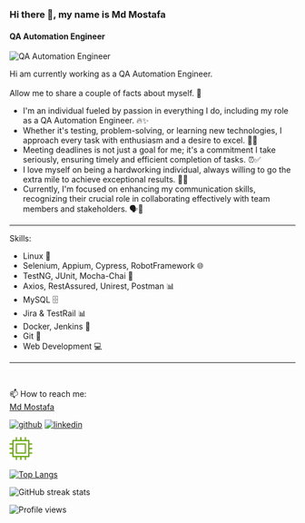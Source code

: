 ### Hi there 👋, my name is **Md Mostafa**
#### QA Automation Engineer
![QA Automation Engineer](https://media.licdn.com/dms/image/C5616AQFZDWvhFSmQjA/profile-displaybackgroundimage-shrink_350_1400/0/1649794604412?e=1690416000&v=beta&t=fT3SfJYI8UhumMcSXK7futiiZY4J_cGDbvhtV8GKBnM)

Hi am currently working as a QA Automation Engineer.
<br>
<br>
Allow me to share a couple of facts about myself. 🌟
- I'm an individual fueled by passion in everything I do, including my role as a QA Automation Engineer. 🔥✨
- Whether it's testing, problem-solving, or learning new technologies, I approach every task with enthusiasm and a desire to excel. 💪🌟
- Meeting deadlines is not just a goal for me; it's a commitment I take seriously, ensuring timely and efficient completion of tasks. ⏰✅
- I love myself on being a hardworking individual, always willing to go the extra mile to achieve exceptional results. 💯💼
- Currently, I'm focused on enhancing my communication skills, recognizing their crucial role in collaborating effectively with team members and stakeholders. 🗣️💬

<hr>

Skills: 
- Linux 🐧
- Selenium, Appium, Cypress, RobotFramework 🌐 
- TestNG, JUnit, Mocha-Chai 🌲 
- Axios, RestAssured, Unirest, Postman 📊
- MySQL 🗄️ 
- Jira & TestRail 📊 
- Docker, Jenkins 🚀 
- Git 🌿 
- Web Development 💻

<hr>

<br> <div> 📫 How to reach me: <div class="badge-base LI-profile-badge" data-locale="en_US" data-size="large" data-theme="dark" data-type="HORIZONTAL" data-vanity="md-mostafa-akash" data-version="v1"><a class="badge-base__link LI-simple-link" href="https://bd.linkedin.com/in/md-mostafa-akash?trk=profile-badge">Md Mostafa</a></div>
</div>
              


[<img src='https://cdn.jsdelivr.net/npm/simple-icons@3.0.1/icons/github.svg' alt='github' height='40'>](https://github.com/md-mostafa)  [<img src='https://cdn.jsdelivr.net/npm/simple-icons@3.0.1/icons/linkedin.svg' alt='linkedin' height='40'>](https://www.linkedin.com/in/md-mostafa-55bb341a6/)  

<a href='https://docs.github.com/en/developers'><img src='https://raw.githubusercontent.com/acervenky/animated-github-badges/master/assets/devbadge.gif' width='40' height='40'></a> 

[![Top Langs](https://github-readme-stats.vercel.app/api/top-langs/?username=md-mostafa)](https://github.com/anuraghazra/github-readme-stats)

![GitHub streak stats](https://streak-stats.demolab.com/?user=md-mostafa)  

![Profile views](https://gpvc.arturio.dev/md-mostafa)  
